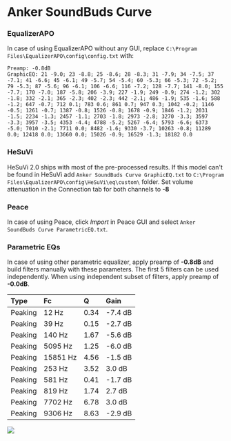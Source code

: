 # Anker SoundBuds Curve

### EqualizerAPO
In case of using EqualizerAPO without any GUI, replace `C:\Program Files\EqualizerAPO\config\config.txt`
with:
```
Preamp: -0.8dB
GraphicEQ: 21 -9.0; 23 -8.8; 25 -8.6; 28 -8.3; 31 -7.9; 34 -7.5; 37 -7.1; 41 -6.6; 45 -6.1; 49 -5.7; 54 -5.4; 60 -5.3; 66 -5.3; 72 -5.2; 79 -5.3; 87 -5.6; 96 -6.1; 106 -6.6; 116 -7.2; 128 -7.7; 141 -8.0; 155 -7.7; 170 -7.0; 187 -5.8; 206 -3.9; 227 -1.9; 249 -0.9; 274 -1.2; 302 -1.8; 332 -2.1; 365 -2.3; 402 -2.3; 442 -2.1; 486 -1.9; 535 -1.6; 588 -1.2; 647 -0.7; 712 0.1; 783 0.6; 861 0.7; 947 0.3; 1042 -0.2; 1146 -0.5; 1261 -0.7; 1387 -0.8; 1526 -0.8; 1678 -0.9; 1846 -1.2; 2031 -1.5; 2234 -1.3; 2457 -1.1; 2703 -1.8; 2973 -2.8; 3270 -3.3; 3597 -3.3; 3957 -3.5; 4353 -4.4; 4788 -5.2; 5267 -6.4; 5793 -6.6; 6373 -5.0; 7010 -2.1; 7711 0.0; 8482 -1.6; 9330 -3.7; 10263 -0.8; 11289 0.0; 12418 0.0; 13660 0.0; 15026 -0.9; 16529 -1.3; 18182 0.0
```

### HeSuVi
HeSuVi 2.0 ships with most of the pre-processed results. If this model can't be found in HeSuVi add
`Anker SoundBuds Curve GraphicEQ.txt` to `C:\Program Files\EqualizerAPO\config\HeSuVi\eq\custom\` folder.
Set volume attenuation in the Connection tab for both channels to **-8**

### Peace
In case of using Peace, click *Import* in Peace GUI and select `Anker SoundBuds Curve ParametricEQ.txt`.

### Parametric EQs
In case of using other parametric equalizer, apply preamp of **-0.8dB** and build filters manually
with these parameters. The first 5 filters can be used independently.
When using independent subset of filters, apply preamp of **-0.0dB**.

| Type    | Fc       |    Q | Gain    |
|:--------|:---------|:-----|:--------|
| Peaking | 12 Hz    | 0.34 | -7.4 dB |
| Peaking | 39 Hz    | 0.15 | -2.7 dB |
| Peaking | 140 Hz   | 1.67 | -5.6 dB |
| Peaking | 5095 Hz  | 1.25 | -6.0 dB |
| Peaking | 15851 Hz | 4.56 | -1.5 dB |
| Peaking | 253 Hz   | 3.52 | 3.0 dB  |
| Peaking | 581 Hz   | 0.41 | -1.7 dB |
| Peaking | 819 Hz   | 1.74 | 2.7 dB  |
| Peaking | 7702 Hz  | 6.78 | 3.0 dB  |
| Peaking | 9306 Hz  | 8.63 | -2.9 dB |

![](https://raw.githubusercontent.com/jaakkopasanen/AutoEq/master/results/rtings/avg/Anker%20SoundBuds%20Curve/Anker%20SoundBuds%20Curve.png)